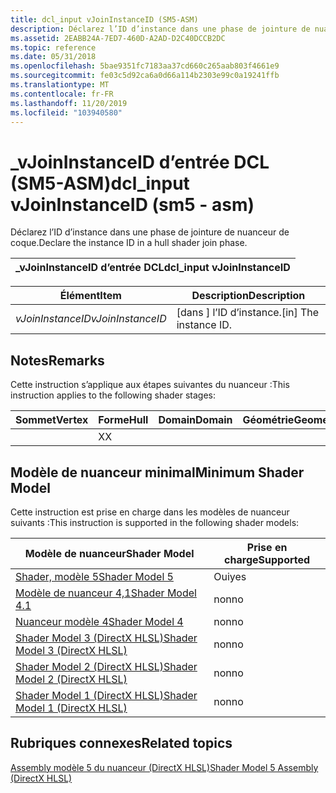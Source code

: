 ```yaml
---
title: dcl_input vJoinInstanceID (SM5-ASM)
description: Déclarez l’ID d’instance dans une phase de jointure de nuanceur de coque.
ms.assetid: 2EABB24A-7ED7-460D-A2AD-D2C40DCCB2DC
ms.topic: reference
ms.date: 05/31/2018
ms.openlocfilehash: 5bae9351fc7183aa37cd660c265aab803f4661e9
ms.sourcegitcommit: fe03c5d92ca6a0d66a114b2303e99c0a19241ffb
ms.translationtype: MT
ms.contentlocale: fr-FR
ms.lasthandoff: 11/20/2019
ms.locfileid: "103940580"
---
```

# <a name="dcl_input-vjoininstanceid-sm5---asm"></a><span data-ttu-id="e4aaf-103">\_vJoinInstanceID d’entrée DCL (SM5-ASM)</span><span class="sxs-lookup"><span data-stu-id="e4aaf-103">dcl\_input vJoinInstanceID (sm5 - asm)</span></span>

<span data-ttu-id="e4aaf-104">Déclarez l’ID d’instance dans une phase de jointure de nuanceur de coque.</span><span class="sxs-lookup"><span data-stu-id="e4aaf-104">Declare the instance ID in a hull shader join phase.</span></span>



| <span data-ttu-id="e4aaf-105">\_vJoinInstanceID d’entrée DCL</span><span class="sxs-lookup"><span data-stu-id="e4aaf-105">dcl\_input vJoinInstanceID</span></span> |
|----------------------------|



 



| <span data-ttu-id="e4aaf-106">Élément</span><span class="sxs-lookup"><span data-stu-id="e4aaf-106">Item</span></span>                                                                                                                               | <span data-ttu-id="e4aaf-107">Description</span><span class="sxs-lookup"><span data-stu-id="e4aaf-107">Description</span></span>                        |
|------------------------------------------------------------------------------------------------------------------------------------|------------------------------------|
| <span data-ttu-id="e4aaf-108"><span id="vJoinInstanceID"></span><span id="vjoininstanceid"></span><span id="VJOININSTANCEID"></span>*vJoinInstanceID*</span><span class="sxs-lookup"><span data-stu-id="e4aaf-108"><span id="vJoinInstanceID"></span><span id="vjoininstanceid"></span><span id="VJOININSTANCEID"></span>*vJoinInstanceID*</span></span><br/> | <span data-ttu-id="e4aaf-109">\[dans \] l’ID d’instance.</span><span class="sxs-lookup"><span data-stu-id="e4aaf-109">\[in\] The instance ID.</span></span><br/> |



 

## <a name="remarks"></a><span data-ttu-id="e4aaf-110">Notes</span><span class="sxs-lookup"><span data-stu-id="e4aaf-110">Remarks</span></span>

<span data-ttu-id="e4aaf-111">Cette instruction s’applique aux étapes suivantes du nuanceur :</span><span class="sxs-lookup"><span data-stu-id="e4aaf-111">This instruction applies to the following shader stages:</span></span>



| <span data-ttu-id="e4aaf-112">Sommet</span><span class="sxs-lookup"><span data-stu-id="e4aaf-112">Vertex</span></span> | <span data-ttu-id="e4aaf-113">Forme</span><span class="sxs-lookup"><span data-stu-id="e4aaf-113">Hull</span></span> | <span data-ttu-id="e4aaf-114">Domain</span><span class="sxs-lookup"><span data-stu-id="e4aaf-114">Domain</span></span> | <span data-ttu-id="e4aaf-115">Géométrie</span><span class="sxs-lookup"><span data-stu-id="e4aaf-115">Geometry</span></span> | <span data-ttu-id="e4aaf-116">Pixel</span><span class="sxs-lookup"><span data-stu-id="e4aaf-116">Pixel</span></span> | <span data-ttu-id="e4aaf-117">Compute</span><span class="sxs-lookup"><span data-stu-id="e4aaf-117">Compute</span></span> |
|--------|------|--------|----------|-------|---------|
|        | <span data-ttu-id="e4aaf-118">X</span><span class="sxs-lookup"><span data-stu-id="e4aaf-118">X</span></span>    |        |          |       |         |



 

## <a name="minimum-shader-model"></a><span data-ttu-id="e4aaf-119">Modèle de nuanceur minimal</span><span class="sxs-lookup"><span data-stu-id="e4aaf-119">Minimum Shader Model</span></span>

<span data-ttu-id="e4aaf-120">Cette instruction est prise en charge dans les modèles de nuanceur suivants :</span><span class="sxs-lookup"><span data-stu-id="e4aaf-120">This instruction is supported in the following shader models:</span></span>



| <span data-ttu-id="e4aaf-121">Modèle de nuanceur</span><span class="sxs-lookup"><span data-stu-id="e4aaf-121">Shader Model</span></span>                                              | <span data-ttu-id="e4aaf-122">Prise en charge</span><span class="sxs-lookup"><span data-stu-id="e4aaf-122">Supported</span></span> |
|-----------------------------------------------------------|-----------|
| [<span data-ttu-id="e4aaf-123">Shader, modèle 5</span><span class="sxs-lookup"><span data-stu-id="e4aaf-123">Shader Model 5</span></span>](d3d11-graphics-reference-sm5.md)        | <span data-ttu-id="e4aaf-124">Oui</span><span class="sxs-lookup"><span data-stu-id="e4aaf-124">yes</span></span>       |
| [<span data-ttu-id="e4aaf-125">Modèle de nuanceur 4,1</span><span class="sxs-lookup"><span data-stu-id="e4aaf-125">Shader Model 4.1</span></span>](dx-graphics-hlsl-sm4.md)              | <span data-ttu-id="e4aaf-126">non</span><span class="sxs-lookup"><span data-stu-id="e4aaf-126">no</span></span>        |
| [<span data-ttu-id="e4aaf-127">Nuanceur modèle 4</span><span class="sxs-lookup"><span data-stu-id="e4aaf-127">Shader Model 4</span></span>](dx-graphics-hlsl-sm4.md)                | <span data-ttu-id="e4aaf-128">non</span><span class="sxs-lookup"><span data-stu-id="e4aaf-128">no</span></span>        |
| [<span data-ttu-id="e4aaf-129">Shader Model 3 (DirectX HLSL)</span><span class="sxs-lookup"><span data-stu-id="e4aaf-129">Shader Model 3 (DirectX HLSL)</span></span>](dx-graphics-hlsl-sm3.md) | <span data-ttu-id="e4aaf-130">non</span><span class="sxs-lookup"><span data-stu-id="e4aaf-130">no</span></span>        |
| [<span data-ttu-id="e4aaf-131">Shader Model 2 (DirectX HLSL)</span><span class="sxs-lookup"><span data-stu-id="e4aaf-131">Shader Model 2 (DirectX HLSL)</span></span>](dx-graphics-hlsl-sm2.md) | <span data-ttu-id="e4aaf-132">non</span><span class="sxs-lookup"><span data-stu-id="e4aaf-132">no</span></span>        |
| [<span data-ttu-id="e4aaf-133">Shader Model 1 (DirectX HLSL)</span><span class="sxs-lookup"><span data-stu-id="e4aaf-133">Shader Model 1 (DirectX HLSL)</span></span>](dx-graphics-hlsl-sm1.md) | <span data-ttu-id="e4aaf-134">non</span><span class="sxs-lookup"><span data-stu-id="e4aaf-134">no</span></span>        |



 

## <a name="related-topics"></a><span data-ttu-id="e4aaf-135">Rubriques connexes</span><span class="sxs-lookup"><span data-stu-id="e4aaf-135">Related topics</span></span>

<dl> <dt>

[<span data-ttu-id="e4aaf-136">Assembly modèle 5 du nuanceur (DirectX HLSL)</span><span class="sxs-lookup"><span data-stu-id="e4aaf-136">Shader Model 5 Assembly (DirectX HLSL)</span></span>](shader-model-5-assembly--directx-hlsl-.md)
</dt> </dl>

 

 





